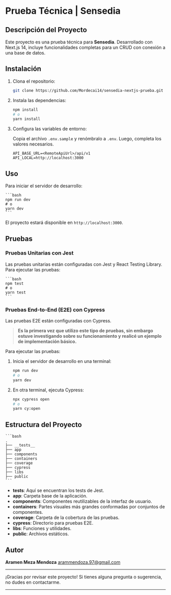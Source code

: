 # Prueba Técnica | Sensedia

## Descripción del Proyecto

Este proyecto es una prueba técnica para **Sensedia**. Desarrollado con Next.js 14, incluye funcionalidades completas para un CRUD con conexión a una base de datos.

## Instalación

1. Clona el repositorio:

   ```bash
   git clone https://github.com/Mordecai14/sensedia-nextjs-prueba.git
   ```

2. Instala las dependencias:

   ```bash
   npm install
   # o
   yarn install
   ```

3. Configura las variables de entorno:

   Copia el archivo `.env.sample` y renómbralo a `.env`. Luego, completa los valores necesarios.

   ```
   API_BASE_URL=<RemoteApiUrl>/api/v1
   API_LOCAL=http://localhost:3000
   ```

## Uso

Para iniciar el servidor de desarrollo:

    ```bash
    npm run dev
    # o
    yarn dev
    ```

El proyecto estará disponible en `http://localhost:3000`.

## Pruebas

### Pruebas Unitarias con Jest

Las pruebas unitarias están configuradas con Jest y React Testing Library. Para ejecutar las pruebas:

    ```bash
    npm test
    # o
    yarn test
    ```

### Pruebas End-to-End (E2E) con Cypress

Las pruebas E2E están configuradas con Cypress.

> **Es la primera vez que utilizo este tipo de pruebas, sin embargo estuve investigando sobre su funcionamiento y realicé un ejemplo de implementación básico.**

Para ejecutar las pruebas:

1. Inicia el servidor de desarrollo en una terminal:

   ```bash
   npm run dev
   # o
   yarn dev
   ```

2. En otra terminal, ejecuta Cypress:

   ```bash
   npx cypress open
   # o
   yarn cy:open
   ```

## Estructura del Proyecto

    ```bash
    .
    ├── __tests__
    ├── app
    ├── components
    ├── containers
    ├── coverage
    ├── cypress
    ├── libs
    ├── public
    ```

- **tests**: Aquí se encuentran los tests de Jest.
- **app**: Carpeta base de la aplicación.
- **components**: Componentes reutilizables de la interfaz de usuario.
- **containers**: Partes visuales más grandes conformadas por conjuntos de componentes.
- **coverage**: Carpeta de la cobertura de las pruebas.
- **cypress**: Directorio para pruebas E2E.
- **libs**: Funciones y utilidades.
- **public**: Archivos estáticos.

## Autor

**Aramen Meza Mendoza**
arammendoza.97@gmail.com

---

¡Gracias por revisar este proyecto! Si tienes alguna pregunta o sugerencia, no dudes en contactarme.

---
